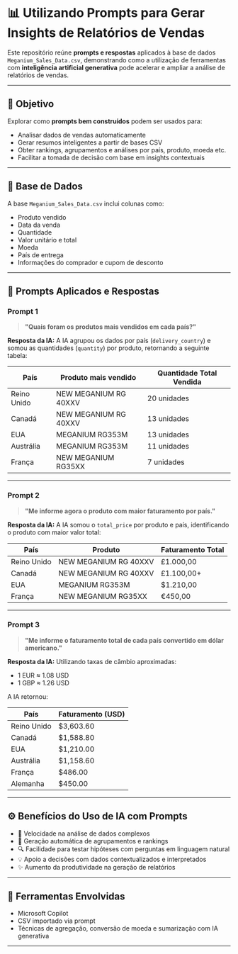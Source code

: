 # 📊 Utilizando Prompts para Gerar Insights de Relatórios de Vendas

Este repositório reúne **prompts e respostas** aplicados à base de dados `Meganium_Sales_Data.csv`, demonstrando como a utilização de ferramentas com **inteligência artificial generativa** pode acelerar e ampliar a análise de relatórios de vendas.

---

## 🎯 Objetivo

Explorar como **prompts bem construídos** podem ser usados para:

- Analisar dados de vendas automaticamente
- Gerar resumos inteligentes a partir de bases CSV
- Obter rankings, agrupamentos e análises por país, produto, moeda etc.
- Facilitar a tomada de decisão com base em insights contextuais

---

## 🧠 Base de Dados

A base `Meganium_Sales_Data.csv` inclui colunas como:

- Produto vendido
- Data da venda
- Quantidade
- Valor unitário e total
- Moeda
- País de entrega
- Informações do comprador e cupom de desconto

---

## 💬 Prompts Aplicados e Respostas

### Prompt 1
> **"Quais foram os produtos mais vendidos em cada país?"**

**Resposta da IA:**
A IA agrupou os dados por país (`delivery_country`) e somou as quantidades (`quantity`) por produto, retornando a seguinte tabela:

| País        | Produto mais vendido           | Quantidade Total Vendida |
|-------------|-------------------------------|---------------------------|
| Reino Unido | NEW MEGANIUM RG 40XXV         | 20 unidades               |
| Canadá      | NEW MEGANIUM RG 40XXV         | 13 unidades               |
| EUA         | MEGANIUM RG353M              | 13 unidades               |
| Austrália   | MEGANIUM RG353M              | 11 unidades               |
| França      | NEW MEGANIUM RG35XX          | 7 unidades                |

---

### Prompt 2
> **"Me informe agora o produto com maior faturamento por país."**

**Resposta da IA:**
A IA somou o `total_price` por produto e país, identificando o produto com maior valor total:

| País        | Produto                          | Faturamento Total |
|-------------|----------------------------------|-------------------|
| Reino Unido | NEW MEGANIUM RG 40XXV           | £1.000,00          |
| Canadá      | NEW MEGANIUM RG 40XXV           | £1.100,00+         |
| EUA         | MEGANIUM RG353M                | $1.210,00          |
| França      | NEW MEGANIUM RG35XX            | €450,00            |

---

### Prompt 3
> **"Me informe o faturamento total de cada país convertido em dólar americano."**

**Resposta da IA:**
Utilizando taxas de câmbio aproximadas:

- 1 EUR ≈ 1.08 USD
- 1 GBP ≈ 1.26 USD

A IA retornou:

| País        | Faturamento (USD) |
|-------------|-------------------|
| Reino Unido | $3,603.60         |
| Canadá      | $1,588.80         |
| EUA         | $1,210.00         |
| Austrália   | $1,158.60         |
| França      | $486.00           |
| Alemanha    | $450.00           |

---

## ⚙️ Benefícios do Uso de IA com Prompts

- 🚀 Velocidade na análise de dados complexos
- 🧠 Geração automática de agrupamentos e rankings
- 🔍 Facilidade para testar hipóteses com perguntas em linguagem natural
- 💡 Apoio a decisões com dados contextualizados e interpretados
- ✨ Aumento da produtividade na geração de relatórios

---

## 🧩 Ferramentas Envolvidas

- Microsoft Copilot
- CSV importado via prompt
- Técnicas de agregação, conversão de moeda e sumarização com IA generativa

---
